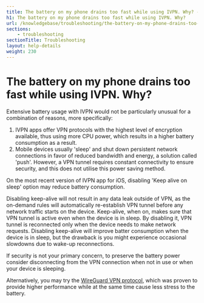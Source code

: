 ```yaml
---
title: The battery on my phone drains too fast while using IVPN. Why? - IVPN Help
h1: The battery on my phone drains too fast while using IVPN. Why?
url: /knowledgebase/troubleshooting/the-battery-on-my-phone-drains-too-fast-while-using-ivpn-why/
sections:
    - troubleshooting
sectionTitle: Troubleshooting
layout: help-details
weight: 230
---
```

# The battery on my phone drains too fast while using IVPN. Why?

Extensive battery usage with IVPN would not be particularly unusual for a combination of reasons, more specifically:

1. IVPN apps offer VPN protocols with the highest level of encryption available, thus using more CPU power, which results in a higher battery consumption as a result.
2. Mobile devices usually 'sleep' and shut down persistent network connections in favor of reduced bandwidth and energy, a solution called 'push'. However, a VPN tunnel requires constant connectivity to ensure security, and this does not utilise this power saving method.

On the most recent version of IVPN app for iOS, disabling 'Keep alive on sleep' option may reduce battery consumption.

<div markdown="1" class="notice notice--warning">
Disabling keep-alive will not result in any data leak outside of VPN, as the on-demand rules will automatically re-establish VPN tunnel before any network traffic starts on the device. Keep-alive, when on, makes sure that VPN tunnel is active even when the device is in sleep. By disabling it, VPN tunnel is reconnected only when the device needs to make network requests. Disabling keep-alive will improve batter consumption when the device is in sleep, but the drawback is you might experience occasional slowdowns due to wake-up reconnections.
</div>

If security is not your primary concern, to preserve the battery power consider disconnecting from the VPN connection when not in use or when your device is sleeping.

Alternatively, you may try the [WireGuard VPN protocol](/knowledgebase/general/wireguard-faq/), which was proven to provide higher performance while at the same time cause less stress to the battery.
